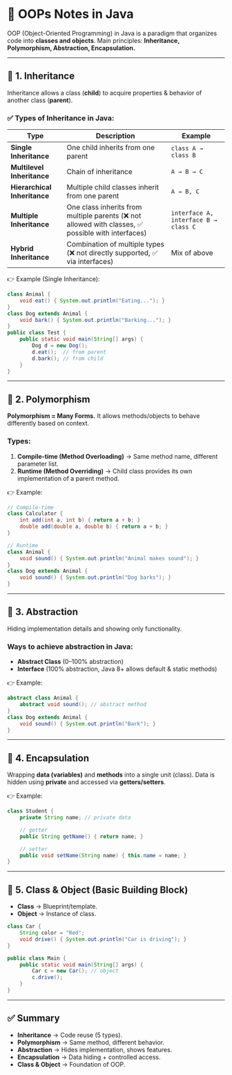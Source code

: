 # 📘 OOPs Notes in Java

OOP (Object-Oriented Programming) in Java is a paradigm that organizes code into **classes and objects**.
Main principles: **Inheritance, Polymorphism, Abstraction, Encapsulation.**

---

## 🔹 1. Inheritance

Inheritance allows a class (**child**) to acquire properties & behavior of another class (**parent**).

### ✅ Types of Inheritance in Java:

| Type                         | Description                                                                                       | Example                              |
| ---------------------------- | ------------------------------------------------------------------------------------------------- | ------------------------------------ |
| **Single Inheritance**       | One child inherits from one parent                                                                | `class A → class B`                  |
| **Multilevel Inheritance**   | Chain of inheritance                                                                              | `A → B → C`                          |
| **Hierarchical Inheritance** | Multiple child classes inherit from one parent                                                    | `A → B, C`                           |
| **Multiple Inheritance**     | One class inherits from multiple parents (❌ not allowed with classes, ✅ possible with interfaces) | `interface A, interface B → class C` |
| **Hybrid Inheritance**       | Combination of multiple types (❌ not directly supported, ✅ via interfaces)                        | Mix of above                         |

👉 Example (Single Inheritance):

```java
class Animal {
    void eat() { System.out.println("Eating..."); }
}
class Dog extends Animal {
    void bark() { System.out.println("Barking..."); }
}
public class Test {
    public static void main(String[] args) {
        Dog d = new Dog();
        d.eat();  // from parent
        d.bark(); // from child
    }
}
```

---

## 🔹 2. Polymorphism

**Polymorphism = Many Forms.**
It allows methods/objects to behave differently based on context.

### Types:

1. **Compile-time (Method Overloading)** → Same method name, different parameter list.
2. **Runtime (Method Overriding)** → Child class provides its own implementation of a parent method.

👉 Example:

```java
// Compile-time
class Calculator {
    int add(int a, int b) { return a + b; }
    double add(double a, double b) { return a + b; }
}

// Runtime
class Animal {
    void sound() { System.out.println("Animal makes sound"); }
}
class Dog extends Animal {
    void sound() { System.out.println("Dog barks"); }
}
```

---

## 🔹 3. Abstraction

Hiding implementation details and showing only functionality.

### Ways to achieve abstraction in Java:

* **Abstract Class** (0–100% abstraction)
* **Interface** (100% abstraction, Java 8+ allows default & static methods)

👉 Example:

```java
abstract class Animal {
    abstract void sound(); // abstract method
}
class Dog extends Animal {
    void sound() { System.out.println("Bark"); }
}
```

---

## 🔹 4. Encapsulation

Wrapping **data (variables)** and **methods** into a single unit (class).
Data is hidden using **private** and accessed via **getters/setters**.

👉 Example:

```java
class Student {
    private String name; // private data

    // getter
    public String getName() { return name; }

    // setter
    public void setName(String name) { this.name = name; }
}
```

---

## 🔹 5. Class & Object (Basic Building Block)

* **Class** → Blueprint/template.
* **Object** → Instance of class.

```java
class Car {
    String color = "Red";
    void drive() { System.out.println("Car is driving"); }
}

public class Main {
    public static void main(String[] args) {
        Car c = new Car(); // object
        c.drive();
    }
}
```

---

## ✅ Summary

* **Inheritance** → Code reuse (5 types).
* **Polymorphism** → Same method, different behavior.
* **Abstraction** → Hides implementation, shows features.
* **Encapsulation** → Data hiding + controlled access.
* **Class & Object** → Foundation of OOP.

